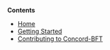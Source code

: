 **Contents**
* [Home](https://github.com/eyalrund/concord-bft/blob/readme/readme.md)
* [Getting Started](https://github.com/eyalrund/concord-bft/blob/readme/CONTRIBUTING.md)
* [Contributing to Concord-BFT](https://github.com/eyalrund/concord-bft/blob/readme/CONTRIBUTING.md)

